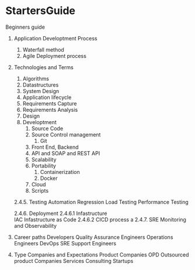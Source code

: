 # StartersGuide

Beginners guide
   1. Application Developtment Process
      1. Waterfall method
      1. Agile Deployment process 
      
   2. Technologies and Terms
       1. Algorithms
       1. Datastructures
       1. System Design
       1. Application lifecycle
        1. Requirements Capture
        1. Requirements Analysis
        1. Design
        1. Developtment
            1. Source Code 
            1. Source Control management
                1. Git
            1. Front End, Backend
            1. API and SOAP and REST API 
            1. Scalability
            1. Portability
                1. Containerization
                1. Docker
            1. Cloud
            1. Scripts
            
        2.4.5. Testing
            Automation
            Regression
            Load Testing
            Performance Testing
            
        2.4.6. Deployment
            2.4.6.1 Infastructure  
            IAC Infastructure as Code
            2.4.6.2 CICD process
            a
        2.4.7. SRE
            Monitoring and Observability
3. Career paths
    Developers
    Quality Assurance Engineers
    Operations Engineers
        DevOps 
        SRE 
    Support Engineers

4. Type Companies and Expectations
    Product Companies
    OPD Outsourced product Companies
    Services 
    Consulting
    Startups





